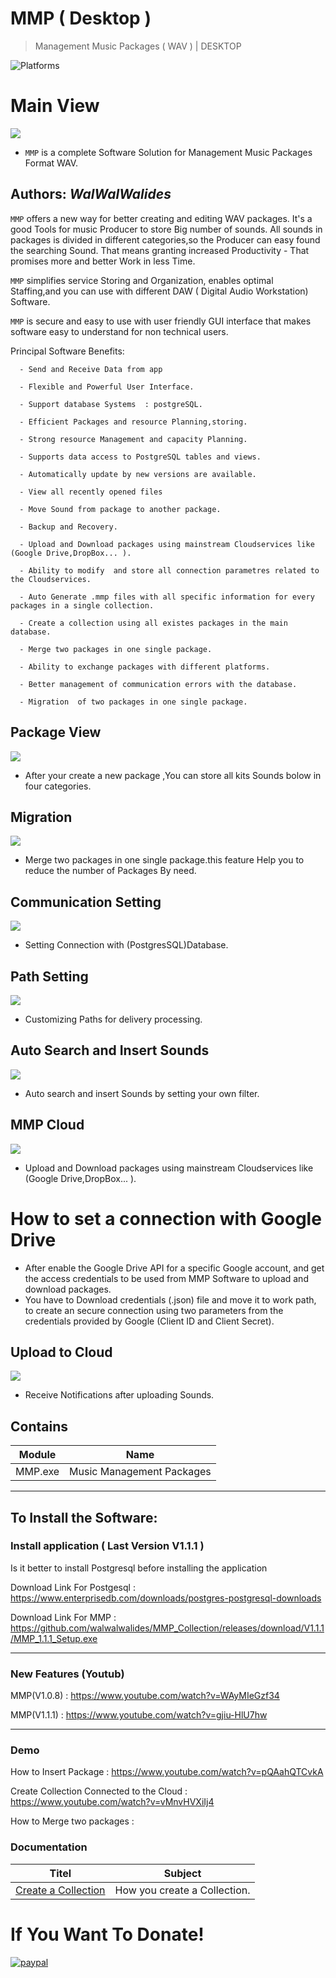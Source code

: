 # MMP ( Desktop )
> Management Music Packages ( WAV )  | DESKTOP

![Platforms](https://img.shields.io/badge/Supported%20platforms-Win32%20and%20Win64-red.svg)

# Main View
![](View/Img/MainView.png)

- `MMP` is a complete Software Solution for Management Music Packages Format WAV.


**Authors:**  *WalWalWalides*
------
 

`MMP` offers a new way for better creating and editing WAV packages.
It's a good Tools for music Producer to store Big number of sounds.
All sounds in packages is divided in different categories,so the Producer can easy found the searching Sound. 
That means granting increased Productivity - That promises more and better Work in less Time.

`MMP` simplifies service Storing and Organization, enables optimal Staffing,and you can use with different DAW ( Digital Audio Workstation) Software.


`MMP` is secure and easy to use with user friendly GUI interface that makes software easy to understand for non technical users.

Principal Software Benefits:

      - Send and Receive Data from app

      - Flexible and Powerful User Interface.
      
      - Support database Systems  : postgreSQL.

      - Efficient Packages and resource Planning,storing.

      - Strong resource Management and capacity Planning.
      
      - Supports data access to PostgreSQL tables and views.
      
      - Automatically update by new versions are available.
      
      - View all recently opened files
      
      - Move Sound from package to another package.
      
      - Backup and Recovery.
      
      - Upload and Download packages using mainstream Cloudservices like (Google Drive,DropBox... ).
      
      - Ability to modify  and store all connection parametres related to the Cloudservices.
      
      - Auto Generate .mmp files with all specific information for every packages in a single collection.
      
      - Create a collection using all existes packages in the main database.
      
      - Merge two packages in one single package.
      
      - Ability to exchange packages with different platforms.

      - Better management of communication errors with the database.

      - Migration  of two packages in one single package.

 ## Package View 
 
 ![](View/Img/PackagesView.png)  
 
 - After your create a new package ,You can store all kits Sounds bolow in four categories.

 ## Migration  
 
 ![](View/Img/MigrationView.png)   
 
 - Merge two packages in one single package.this feature Help you to reduce the number of Packages By need.

 ## Communication Setting   
 
 ![](View/Img/CommunicationSetting.png)   
 
 - Setting Connection with (PostgresSQL)Database.

## Path Setting

 ![](View/Img/PathSetting.png)   
 
 - Customizing Paths for delivery processing.
 
 ## Auto Search and Insert Sounds

 ![](View/Img/Auto_Insert_Sounds.png)   
 
 - Auto search and insert Sounds by setting your own filter.

 ## MMP Cloud   
 
 ![](View/Img/CloudSettings.png) 
 
 
 - Upload and Download packages using mainstream Cloudservices like (Google Drive,DropBox... ).
 # How to set a connection  with Google Drive
 * After enable the Google Drive API for a specific Google account, and get the access credentials to be used from MMP Software to upload and download packages. 
 * You have to Download credentials (.json) file and move it to work path, to create an secure connection using two parameters from the credentials provided by Google (Client ID and Client Secret).
 
  ## Upload to Cloud   
 
 ![](View/Img/Upload_to_Cloud.png)   
 
 - Receive Notifications after uploading Sounds.

## Contains

| Module | Name | 
| --- | --- |
|MMP.exe|Music Management Packages |


------

## To Install the Software:

### Install application ( Last Version V1.1.1 )
Is it better to install Postgresql before installing the application 

Download Link For Postgesql : https://www.enterprisedb.com/downloads/postgres-postgresql-downloads

Download Link For MMP : https://github.com/walwalwalides/MMP_Collection/releases/download/V1.1.1/MMP_1.1.1_Setup.exe


------
### New Features (Youtub)
MMP(V1.0.8) :
https://www.youtube.com/watch?v=WAyMIeGzf34

MMP(V1.1.1) :
https://www.youtube.com/watch?v=gjiu-HlU7hw


------
### Demo
How to Insert Package : 
https://www.youtube.com/watch?v=pQAahQTCvkA

Create Collection Connected to the Cloud : 
https://www.youtube.com/watch?v=vMnvHVXiIj4

How to Merge two packages :


### Documentation 
|Titel|Subject|
| --- | --- |
|[Create a Collection](https://github.com/walwalwalides/MMP_Collection/blob/master/MMP_Desktop/Help/Collection.md)| How you create a Collection. 

# If You Want To Donate!

[![paypal](https://www.paypalobjects.com/en_US/i/btn/btn_donateCC_LG.gif)](https://www.paypal.com/cgi-bin/webscr?cmd=_s-xclick&hosted_button_id=Y79F36A9BGLHS&source=url)


